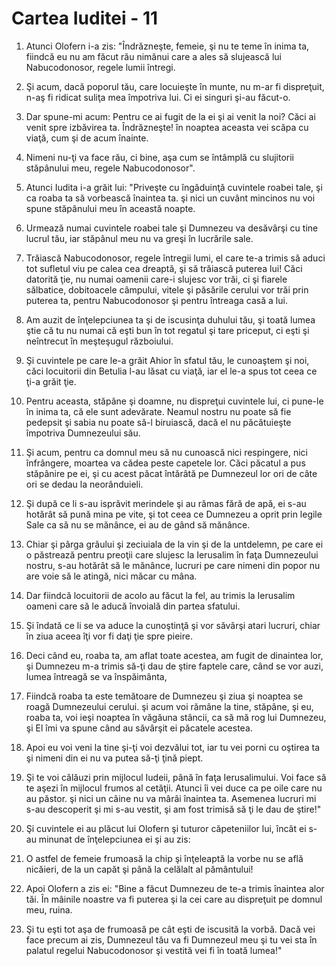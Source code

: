 # Cartea Iuditei - 11

1. Atunci Olofern i-a zis: "Îndrăzneşte, femeie, şi nu te teme în inima ta, fiindcă eu nu am făcut rău nimănui care a ales să slujească lui Nabucodonosor, regele lumii întregi. 

2. Şi acum, dacă poporul tău, care locuieşte în munte, nu m-ar fi dispreţuit, n-aş fi ridicat suliţa mea împotriva lui. Ci ei singuri şi-au făcut-o. 

3. Dar spune-mi acum: Pentru ce ai fugit de la ei şi ai venit la noi? Căci ai venit spre izbăvirea ta. Îndrăzneşte! în noaptea aceasta vei scăpa cu viaţă, cum şi de acum înainte. 

4. Nimeni nu-ţi va face rău, ci bine, aşa cum se întâmplă cu slujitorii stăpânului meu, regele Nabucodonosor". 

5. Atunci Iudita i-a grăit lui: "Priveşte cu îngăduinţă cuvintele roabei tale, şi ca roaba ta să vorbească înaintea ta. şi nici un cuvânt mincinos nu voi spune stăpânului meu în această noapte. 

6. Urmează numai cuvintele roabei tale şi Dumnezeu va desăvârşi cu tine lucrul tău, iar stăpânul meu nu va greşi în lucrările sale. 

7. Trăiască Nabucodonosor, regele întregii lumi, el care te-a trimis să aduci tot sufletul viu pe calea cea dreaptă, şi să trăiască puterea lui! Căci datorită ţie, nu numai oamenii care-i slujesc vor trăi, ci şi fiarele sălbatice, dobitoacele câmpului, vitele şi păsările cerului vor trăi prin puterea ta, pentru Nabucodonosor şi pentru întreaga casă a lui. 

8. Am auzit de înţelepciunea ta şi de iscusinţa duhului tău, şi toată lumea ştie că tu nu numai că eşti bun în tot regatul şi tare priceput, ci eşti şi neîntrecut în meşteşugul războiului. 

9. Şi cuvintele pe care le-a grăit Ahior în sfatul tău, le cunoaştem şi noi, căci locuitorii din Betulia l-au lăsat cu viaţă, iar el le-a spus tot ceea ce ţi-a grăit ţie. 

10. Pentru aceasta, stăpâne şi doamne, nu dispreţui cuvintele lui, ci pune-le în inima ta, că ele sunt adevărate. Neamul nostru nu poate să fie pedepsit şi sabia nu poate să-l biruiască, dacă el nu păcătuieşte împotriva Dumnezeului său. 

11. Şi acum, pentru ca domnul meu să nu cunoască nici respingere, nici înfrângere, moartea va cădea peste capetele lor. Căci păcatul a pus stăpânire pe ei, şi cu acest păcat întărâtă pe Dumnezeul lor ori de câte ori se dedau la neorânduieli. 

12. Şi după ce li s-au isprăvit merindele şi au rămas fără de apă, ei s-au hotărât să pună mina pe vite, şi tot ceea ce Dumnezeu a oprit prin legile Sale ca să nu se mănânce, ei au de gând să mănânce. 

13. Chiar şi pârga grâului şi zeciuiala de la vin şi de la untdelemn, pe care ei o păstrează pentru preoţii care slujesc la Ierusalim în faţa Dumnezeului nostru, s-au hotărât să le mănânce, lucruri pe care nimeni din popor nu are voie să le atingă, nici măcar cu mâna. 

14. Dar fiindcă locuitorii de acolo au făcut la fel, au trimis la Ierusalim oameni care să le aducă învoială din partea sfatului. 

15. Şi îndată ce li se va aduce la cunoştinţă şi vor săvârşi atari lucruri, chiar în ziua aceea îţi vor fi daţi ţie spre pieire. 

16. Deci când eu, roaba ta, am aflat toate acestea, am fugit de dinaintea lor, şi Dumnezeu m-a trimis să-ţi dau de ştire faptele care, când se vor auzi, lumea întreagă se va înspăimânta, 

17. Fiindcă roaba ta este temătoare de Dumnezeu şi ziua şi noaptea se roagă Dumnezeului cerului. şi acum voi rămâne la tine, stăpâne, şi eu, roaba ta, voi ieşi noaptea în văgăuna stâncii, ca să mă rog lui Dumnezeu, şi El îmi va spune când au săvârşit ei păcatele acestea. 

18. Apoi eu voi veni la tine şi-ţi voi dezvălui tot, iar tu vei porni cu oştirea ta şi nimeni din ei nu va putea să-ţi ţină piept. 

19. Şi te voi călăuzi prin mijlocul Iudeii, până în faţa Ierusalimului. Voi face să te aşezi în mijlocul frumos al cetăţii. Atunci îi vei duce ca pe oile care nu au păstor. şi nici un câine nu va mârâi înaintea ta. Asemenea lucruri mi s-au descoperit şi mi s-au vestit, şi am fost trimisă să ţi le dau de ştire!" 

20. Şi cuvintele ei au plăcut lui Olofern şi tuturor căpeteniilor lui, încât ei s-au minunat de înţelepciunea ei şi au zis: 

21. O astfel de femeie frumoasă la chip şi înţeleaptă la vorbe nu se află nicăieri, de la un capăt şi până la celălalt al pământului!

22. Apoi Olofern a zis ei: "Bine a făcut Dumnezeu de te-a trimis înaintea alor tăi. În mâinile noastre va fi puterea şi la cei care au dispreţuit pe domnul meu, ruina. 

23. Şi tu eşti tot aşa de frumoasă pe cât eşti de iscusită la vorbă. Dacă vei face precum ai zis, Dumnezeul tău va fi Dumnezeul meu şi tu vei sta în palatul regelui Nabucodonosor şi vestită vei fi în toată lumea!" 

